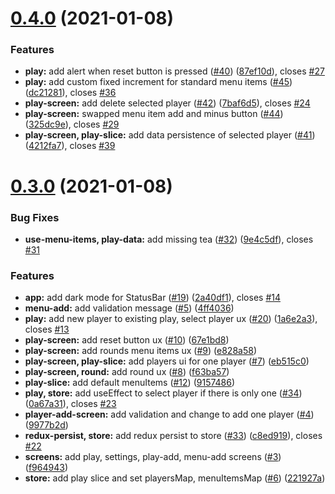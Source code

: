 # [0.4.0](https://github.com/anli/rna-scorebook/compare/0.3.0...0.4.0) (2021-01-08)


### Features

* **play:** add alert when reset button is pressed ([#40](https://github.com/anli/rna-scorebook/issues/40)) ([87ef10d](https://github.com/anli/rna-scorebook/commit/87ef10dcef08ec67696f4ec2ab4ae1194301e2e6)), closes [#27](https://github.com/anli/rna-scorebook/issues/27)
* **play:** add custom fixed increment for standard menu items ([#45](https://github.com/anli/rna-scorebook/issues/45)) ([dc21281](https://github.com/anli/rna-scorebook/commit/dc21281c74170fa79fad81fc5c9dcc36739bda24)), closes [#36](https://github.com/anli/rna-scorebook/issues/36)
* **play-screen:** add delete selected player ([#42](https://github.com/anli/rna-scorebook/issues/42)) ([7baf6d5](https://github.com/anli/rna-scorebook/commit/7baf6d5ac461e5cefc235224979c55954cca060c)), closes [#24](https://github.com/anli/rna-scorebook/issues/24)
* **play-screen:** swapped menu item add and minus button ([#44](https://github.com/anli/rna-scorebook/issues/44)) ([325dc9e](https://github.com/anli/rna-scorebook/commit/325dc9e83e6731ef283ad98f322cd02f50b5ea4c)), closes [#29](https://github.com/anli/rna-scorebook/issues/29)
* **play-screen, play-slice:** add data persistence of selected player ([#41](https://github.com/anli/rna-scorebook/issues/41)) ([4212fa7](https://github.com/anli/rna-scorebook/commit/4212fa701344f2d66a4225a2d789f5d847b52f49)), closes [#39](https://github.com/anli/rna-scorebook/issues/39)



# [0.3.0](https://github.com/anli/rna-scorebook/compare/f9649433be9bd66feb893942c6109f6b78ee71ae...0.3.0) (2021-01-08)

### Bug Fixes

- **use-menu-items, play-data:** add missing tea ([#32](https://github.com/anli/rna-scorebook/issues/32)) ([9e4c5df](https://github.com/anli/rna-scorebook/commit/9e4c5dfec179daaa29e1d1f630c5b0a3bf73753b)), closes [#31](https://github.com/anli/rna-scorebook/issues/31)

### Features

- **app:** add dark mode for StatusBar ([#19](https://github.com/anli/rna-scorebook/issues/19)) ([2a40df1](https://github.com/anli/rna-scorebook/commit/2a40df1c1e57a98aecc7e82f28e29f0a3be05f16)), closes [#14](https://github.com/anli/rna-scorebook/issues/14)
- **menu-add:** add validation message ([#5](https://github.com/anli/rna-scorebook/issues/5)) ([4ff4036](https://github.com/anli/rna-scorebook/commit/4ff403633fd5cc1634e1581f1f598ba4d3c805c0))
- **play:** add new player to existing play, select player ux ([#20](https://github.com/anli/rna-scorebook/issues/20)) ([1a6e2a3](https://github.com/anli/rna-scorebook/commit/1a6e2a31c07fee7116ba8b85e66b5fe8654ddc71)), closes [#13](https://github.com/anli/rna-scorebook/issues/13)
- **play-screen:** add reset button ux ([#10](https://github.com/anli/rna-scorebook/issues/10)) ([67e1bd8](https://github.com/anli/rna-scorebook/commit/67e1bd8250a96af05a7de6eb886d3cd73bcd6ac6))
- **play-screen:** add rounds menu items ux ([#9](https://github.com/anli/rna-scorebook/issues/9)) ([e828a58](https://github.com/anli/rna-scorebook/commit/e828a58a8e44a92273de0ea5967806f9d739f8e0))
- **play-screen, play-slice:** add players ui for one player ([#7](https://github.com/anli/rna-scorebook/issues/7)) ([eb515c0](https://github.com/anli/rna-scorebook/commit/eb515c056d8ac081dbdda3f08abb5414f2f4cb17))
- **play-screen, round:** add round ux ([#8](https://github.com/anli/rna-scorebook/issues/8)) ([f63ba57](https://github.com/anli/rna-scorebook/commit/f63ba57a2b9a851259826875345b97304f4d9a06))
- **play-slice:** add default menuItems ([#12](https://github.com/anli/rna-scorebook/issues/12)) ([9157486](https://github.com/anli/rna-scorebook/commit/915748668eb1fd23a9926fdbfffa56dd30b536e6))
- **play, store:** add useEffect to select player if there is only one ([#34](https://github.com/anli/rna-scorebook/issues/34)) ([0a67a31](https://github.com/anli/rna-scorebook/commit/0a67a31e190c4a7cc801d48584099773a9ba9125)), closes [#23](https://github.com/anli/rna-scorebook/issues/23)
- **player-add-screen:** add validation and change to add one player ([#4](https://github.com/anli/rna-scorebook/issues/4)) ([9977b2d](https://github.com/anli/rna-scorebook/commit/9977b2d22e1ea049069daa40421fca225ba28695))
- **redux-persist, store:** add redux persist to store ([#33](https://github.com/anli/rna-scorebook/issues/33)) ([c8ed919](https://github.com/anli/rna-scorebook/commit/c8ed919faa198a23da76107bb7196bc30c05b7a9)), closes [#22](https://github.com/anli/rna-scorebook/issues/22)
- **screens:** add play, settings, play-add, menu-add screens ([#3](https://github.com/anli/rna-scorebook/issues/3)) ([f964943](https://github.com/anli/rna-scorebook/commit/f9649433be9bd66feb893942c6109f6b78ee71ae))
- **store:** add play slice and set playersMap, menuItemsMap ([#6](https://github.com/anli/rna-scorebook/issues/6)) ([221927a](https://github.com/anli/rna-scorebook/commit/221927a80f2c55f4edcb78a1f47b895a78b4344c))
